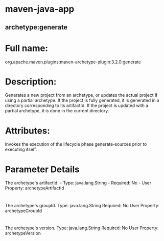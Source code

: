 # maven-java-app

## archetype:generate
# Full name:

org.apache.maven.plugins:maven-archetype-plugin:3.2.0:generate

# Description:

Generates a new project from an archetype, or updates the actual project if using a partial archetype. If the project is fully generated, it is generated in a directory corresponding to its artifactId. If the project is updated with a partial archetype, it is done in the current directory.

# Attributes:

Invokes the execution of the lifecycle phase generate-sources prior to executing itself.

# Parameter Details
<archetypeArtifactId>
The archetype's artifactId.
- Type: java.lang.String
- Required: No
- User Property: archetypeArtifactId

# <archetypeGroupId>
The archetype's groupId.
Type: java.lang.String
Required: No
User Property: archetypeGroupId
  
# <archetypeVersion>
The archetype's version.
Type: java.lang.String
Required: No
User Property: archetypeVersion
